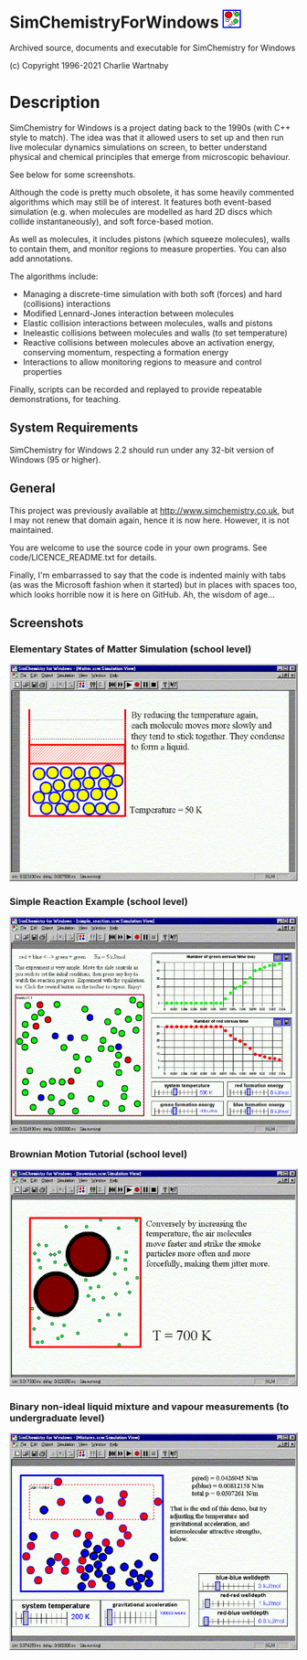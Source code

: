 # SimChemistryForWindows ![icon](pictures/scwicon.gif)

Archived source, documents and executable for SimChemistry for Windows

(c) Copyright 1996-2021 Charlie Wartnaby

# Description

SimChemistry for Windows is a project dating back to the 1990s (with C++ style to match). The
idea was that it allowed users to set up and then run live molecular dynamics simulations on
screen, to better understand physical and chemical principles that emerge from
microscopic behaviour.

See below for some screenshots.

Although the code is pretty much obsolete, it has some heavily commented algorithms which may
still be of interest. It features both event-based simulation (e.g. when molecules are modelled
as hard 2D discs which collide instantaneously), and soft force-based motion.

As well as molecules, it includes pistons (which squeeze molecules), walls to contain them,
and monitor regions to measure properties. You can also add annotations.

The algorithms include:
* Managing a discrete-time simulation with both soft (forces) and hard (collisions) interactions
* Modified Lennard-Jones interaction between molecules
* Elastic collision interactions between molecules, walls and pistons
* Ineleastic collisions between molecules and walls (to set temperature)
* Reactive collisions between molecules above an activation energy, conserving momentum, respecting a formation energy
* Interactions to allow monitoring regions to measure and control properties

Finally, scripts can be recorded and replayed to provide repeatable demonstrations, for
teaching.

## System Requirements
SimChemistry for Windows 2.2 should run under any 32-bit version of Windows (95 or higher).

## General

This project was previously available at http://www.simchemistry.co.uk, but I may not renew
that domain again, hence it is now here. However, it is not maintained.

You are welcome to use the source code in your own programs. See code/LICENCE_README.txt
for details.

Finally, I'm embarrassed to say that the code is indented mainly with tabs (as was the
Microsoft fashion when it started) but in places with spaces too, which looks horrible
now it is here on GitHub. Ah, the wisdom of age...

## Screenshots

### Elementary States of Matter Simulation (school level)
![matter screenshot](pictures/matterscreen.gif)

### Simple Reaction Example (school level)
![Reaction screenshot](pictures/reactionscreen.gif)

### Brownian Motion Tutorial (school level)
![Brownian motion screenshot](pictures/bmotionscreen.gif)

### Binary non-ideal liquid mixture and vapour measurements (to undergraduate level)
![binary mixture screenshot](pictures/binaryscreen.gif)

